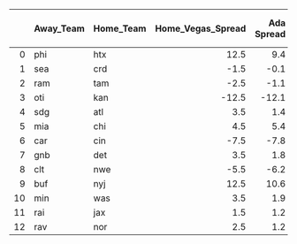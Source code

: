 |    | Away_Team   | Home_Team   |   Home_Vegas_Spread |   Ada Spread |   XgBoost Spread |   Average Predicted Spread | Ada Pick   | XgBoost Pick   | Same Pick?   | Average Pick   |
|---:|:------------|:------------|--------------------:|-------------:|-----------------:|---------------------------:|:-----------|:---------------|:-------------|:---------------|
|  0 | phi         | htx         |                12.5 |          9.4 |             11.4 |                       10.4 | htx        | htx            | Yes          | htx            |
|  1 | sea         | crd         |                -1.5 |         -0.1 |             -0.2 |                       -0.2 | sea        | sea            | Yes          | sea            |
|  2 | ram         | tam         |                -2.5 |         -1.1 |             -2.7 |                       -1.9 | ram        | tam            | No           | ram            |
|  3 | oti         | kan         |               -12.5 |        -12.1 |            -12.1 |                      -12.1 | oti        | oti            | Yes          | oti            |
|  4 | sdg         | atl         |                 3.5 |          1.4 |              3.4 |                        2.4 | atl        | atl            | Yes          | atl            |
|  5 | mia         | chi         |                 4.5 |          5.4 |              5.0 |                        5.2 | mia        | mia            | Yes          | mia            |
|  6 | car         | cin         |                -7.5 |         -7.8 |             -6.8 |                       -7.3 | cin        | car            | No           | car            |
|  7 | gnb         | det         |                 3.5 |          1.8 |              4.2 |                        3.0 | det        | gnb            | No           | det            |
|  8 | clt         | nwe         |                -5.5 |         -6.2 |             -5.9 |                       -6.0 | nwe        | nwe            | Yes          | nwe            |
|  9 | buf         | nyj         |                12.5 |         10.6 |             11.2 |                       10.9 | nyj        | nyj            | Yes          | nyj            |
| 10 | min         | was         |                 3.5 |          1.9 |              3.9 |                        2.9 | was        | min            | No           | was            |
| 11 | rai         | jax         |                 1.5 |          1.2 |              1.1 |                        1.1 | jax        | jax            | Yes          | jax            |
| 12 | rav         | nor         |                 2.5 |          1.2 |              2.4 |                        1.8 | nor        | nor            | Yes          | nor            |